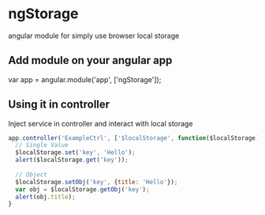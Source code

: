 # ngStorage
angular module for simply use browser local storage 

## Add module on your angular app
var app = angular.module('app', ['ngStorage']);

## Using it in controller
Inject service in controller and interact with local storage

```javascript
app.controller('ExampleCtrl', ['$localStorage', function($localStorage){
  // Single Value
  $localStorage.set('key', 'Hello');
  alert($localStorage.get('key'));
  
  // Object
  $localStorage.setObj('key', {title: 'Hello'});
  var obj = $localStorage.getObj('key');
  alert(obj.title);
}
```
